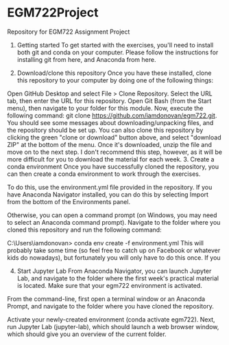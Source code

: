 # EGM722Project
Repository for EGM722 Assignment Project

1. Getting started
To get started with the exercises, you'll need to install both git and conda on your computer. Please follow the instructions for installing git from here, and Anaconda from here.

2. Download/clone this repository
Once you have these installed, clone this repository to your computer by doing one of the following things:

Open GitHub Desktop and select File > Clone Repository. Select the URL tab, then enter the URL for this repository.
Open Git Bash (from the Start menu), then navigate to your folder for this module. Now, execute the following command: git clone https://github.com/iamdonovan/egm722.git. You should see some messages about downloading/unpacking files, and the repository should be set up.
You can also clone this repository by clicking the green "clone or download" button above, and select "download ZIP" at the bottom of the menu. Once it's downloaded, unzip the file and move on to the next step. I don't recommend this step, however, as it will be more difficult for you to download the material for each week.
3. Create a conda environment
Once you have successfully cloned the repository, you can then create a conda environment to work through the exercises.

To do this, use the environment.yml file provided in the repository. If you have Anaconda Navigator installed, you can do this by selecting Import from the bottom of the Environments panel.

Otherwise, you can open a command prompt (on Windows, you may need to select an Anaconda command prompt). Navigate to the folder where you cloned this repository and run the following command:

C:\Users\iamdonovan> conda env create -f environment.yml
This will probably take some time (so feel free to catch up on Facebook or whatever kids do nowadays), but fortunately you will only have to do this once. If you

4. Start Jupyter Lab
From Anaconda Navigator, you can launch Jupyter Lab, and navigate to the folder where the first week's practical material is located. Make sure that your egm722 environment is activated.

From the command-line, first open a terminal window or an Anaconda Prompt, and navigate to the folder where you have cloned the repository.

Activate your newly-created environment (conda activate egm722). Next, run Jupyter Lab (jupyter-lab), which should launch a web browser window, which should give you an overview of the current folder.
